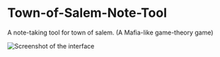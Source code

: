 Town-of-Salem-Note-Tool
=======================

A note-taking tool for town of salem. (A Mafia-like game-theory game)

![](http://i.imgur.com/jCXIx4O.png "Screenshot of the interface")
